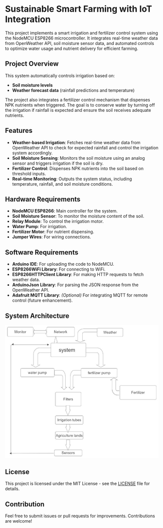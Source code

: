 # Sustainable Smart Farming with IoT Integration

This project implements a smart irrigation and fertilizer control system using the NodeMCU ESP8266 microcontroller. It integrates real-time weather data from OpenWeather API, soil moisture sensor data, and automated controls to optimize water usage and nutrient delivery for efficient farming.

## Project Overview

This system automatically controls irrigation based on:
- **Soil moisture levels**
- **Weather forecast data** (rainfall predictions and temperature)

The project also integrates a fertilizer control mechanism that dispenses NPK nutrients when triggered. The goal is to conserve water by turning off the irrigation if rainfall is expected and ensure the soil receives adequate nutrients.

## Features
- **Weather-based Irrigation**: Fetches real-time weather data from OpenWeather API to check for expected rainfall and control the irrigation system accordingly.
- **Soil Moisture Sensing**: Monitors the soil moisture using an analog sensor and triggers irrigation if the soil is dry.
- **Fertilizer Control**: Dispenses NPK nutrients into the soil based on threshold inputs.
- **Real-time Monitoring**: Outputs the system status, including temperature, rainfall, and soil moisture conditions.

## Hardware Requirements
- **NodeMCU ESP8266**: Main controller for the system.
- **Soil Moisture Sensor**: To monitor the moisture content of the soil.
- **Relay Module**: To control the irrigation motor.
- **Water Pump**: For irrigation.
- **Fertilizer Motor**: For nutrient dispensing.
- **Jumper Wires**: For wiring connections.

## Software Requirements
- **Arduino IDE**: For uploading the code to NodeMCU.
- **ESP8266WiFi Library**: For connecting to WiFi.
- **ESP8266HTTPClient Library**: For making HTTP requests to fetch weather data.
- **ArduinoJson Library**: For parsing the JSON response from the OpenWeather API.
- **Adafruit MQTT Library**: *(Optional)* For integrating MQTT for remote control (future enhancement).

## System Architecture

![System Architecture](https://github.com/SabarishSaravanan/Sustainable-Smart-Farming-with-IoT-Integration/blob/main/System%20Architecture.jpg)
## License

This project is licensed under the MIT License - see the [LICENSE](LICENSE) file for details.

## Contribution

Feel free to submit issues or pull requests for improvements. Contributions are welcome!
